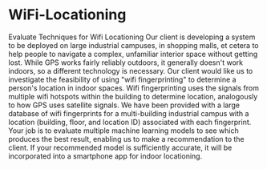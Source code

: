 # WiFi-Locationing
Evaluate Techniques for Wifi Locationing
Our client is developing a system to be deployed on large industrial campuses, in shopping malls, et cetera to help people to navigate a complex, unfamiliar interior space without getting lost. While GPS works fairly reliably outdoors, it generally doesn't work indoors, so a different technology is necessary. Our client would like us to investigate the feasibility of using "wifi fingerprinting" to determine a person's location in indoor spaces. Wifi fingerprinting uses the signals from multiple wifi hotspots within the building to determine location, analogously to how GPS uses satellite signals. We have been provided with a large database of wifi fingerprints for a multi-building industrial campus with a location (building, floor, and location ID) associated with each fingerprint. Your job is to evaluate multiple machine learning models to see which produces the best result, enabling us to make a recommendation to the client. If your recommended model is sufficiently accurate, it will be incorporated into a smartphone app for indoor locationing.
